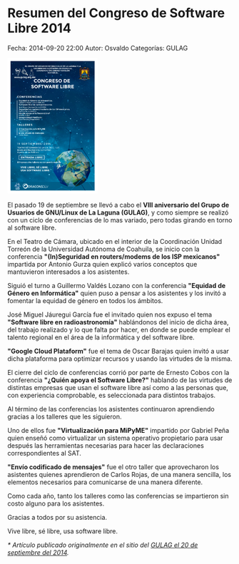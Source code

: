 Resumen del Congreso de Software Libre 2014
==================================

Fecha: 2014-09-20 22:00
Autor: Osvaldo
Categorías: GULAG

<img class="img-responsive" style="width:40%;height:auto;margin-right:12px;" src="2014-09-13-congreso-2014/Poster-Congreso-2014.png" alt="poster congreso 2014" width="425" height="350">

El pasado 19 de septiembre se llevó a cabo el **VIII aniversario del Grupo de Usuarios de GNU/Linux de La Laguna (GULAG)**, y como siempre se realizó con un ciclo de conferencias de lo mas variado, pero todas girando en torno al software libre.

<!-- break -->

En el Teatro de Cámara, ubicado en el interior de la Coordinación Unidad Torreón de la Universidad Autónoma de Coahuila, se inicio con la conferencia **"(In)Seguridad en routers/modems de los ISP mexicanos"** impartida por Antonio Gurza quien explicó varios conceptos que mantuvieron interesados a los asistentes.

Siguió el turno a Guillermo Valdés Lozano con la conferencia **"Equidad de Género en Informática"** quien puso a pensar a los asistentes y los invitó a fomentar la equidad de género en todos los ámbitos.

José Miguel Jáuregui García fue el invitado quien nos expuso el tema **"Software libre en radioastronomía"** hablándonos del inicio de dicha área, del trabajo realizado y lo que falta por hacer, en donde se puede emplear el talento regional en el área de la informática y del software libre.

**"Google Cloud Plataform"** fue el tema de Oscar Barajas quien invitó a usar dicha plataforma para optimizar recursos y usando las virtudes de la misma.

El cierre del ciclo de conferencias corrió por parte de Ernesto Cobos con la conferencia **"¿Quién apoya el Software Libre?"** hablando de las virtudes de distintas empresas que usan el software libre así como a las personas que, con experiencia comprobable, es seleccionada para distintos trabajos.

Al término de las conferencias los asistentes continuaron aprendiendo gracias a los talleres que les siguieron.

Uno de ellos fue **"Virtualización para MiPyME"** impartido por Gabriel Peña quien enseñó como virtualizar un sistema operativo propietario para usar después las herramientas necesarias para hacer las declaraciones correspondientes al SAT.

**"Envío codificado de mensajes"** fue el otro taller que aprovecharon los asistentes quienes aprendieron de Carlos Rojas,  de una manera sencilla, los elementos necesarios para comunicarse de una manera diferente.

Como cada año, tanto los talleres como las conferencias se impartieron sin costo alguno para los asistentes.

Gracias a todos por su asistencia.

Vive libre, sé libre, usa software libre.

_* Artículo publicado originalmente en el sitio del [GULAG el 20 de septiembre del 2014](http://gulag.org.mx/entradas/2014-09-20-resumen-congreso-2014.html)._